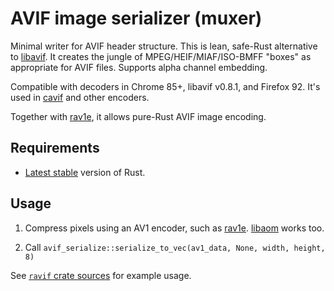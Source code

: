 # AVIF image serializer (muxer)

Minimal writer for AVIF header structure. This is lean, safe-Rust alternative to [libavif](https://lib.rs/libavif).
It creates the jungle of MPEG/HEIF/MIAF/ISO-BMFF "boxes" as appropriate for AVIF files. Supports alpha channel embedding.

Compatible with decoders in Chrome 85+, libavif v0.8.1, and Firefox 92. It's used in [cavif](https://lib.rs/cavif) and other encoders.

Together with [rav1e](https://lib.rs/rav1e), it allows pure-Rust AVIF image encoding.

## Requirements

* [Latest stable](https://rustup.rs) version of Rust.

## Usage

1. Compress pixels using an AV1 encoder, such as [rav1e](https://lib.rs/rav1e). [libaom](https://lib.rs/libaom-sys) works too.

2. Call `avif_serialize::serialize_to_vec(av1_data, None, width, height, 8)`

See [`ravif` crate sources](https://github.com/kornelski/cavif-rs) for example usage.

